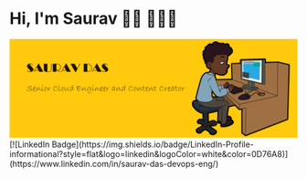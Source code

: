 # Hi, I'm Saurav 👋🏾 🧑🏽‍💻

<img src="https://raw.githubusercontent.com/saurav97sd/saurav97sd/main/PNGProfile.png" alt="banner that says Saurav Das - Senior Cloud Engineer and Content Creator">
[![LinkedIn Badge](https://img.shields.io/badge/LinkedIn-Profile-informational?style=flat&logo=linkedin&logoColor=white&color=0D76A8)](https://www.linkedin.com/in/saurav-das-devops-eng/)


<!--
**saurav97sd/saurav97sd** is a ✨ _special_ ✨ repository because its `README.md` (this file) appears on your GitHub profile.

Here are some ideas to get you started:

- 🔭 I’m currently working on ...
- 🌱 I’m currently learning ...
- 👯 I’m looking to collaborate on ...
- 🤔 I’m looking for help with ...
- 💬 Ask me about ...
- 📫 How to reach me: ...
- 😄 Pronouns: ...
- ⚡ Fun fact: ...
-->
